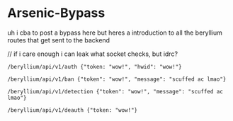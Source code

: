 # Arsenic-Bypass

uh i cba to post a bypass here but heres a introduction to all the beryllium routes that get sent to the backend 

// if i care enough i can leak what socket checks, but idrc?

``/beryllium/api/v1/auth {"token: "wow!", "hwid": "wow!"}``

``/beryllium/api/v1/ban {"token": "wow!", "message": "scuffed ac lmao"}``

``/beryllium/api/v1/detection {"token": "wow!", "message": "scuffed ac lmao"}``

``/beryllium/api/v1/deauth {"token: "wow!"}``
